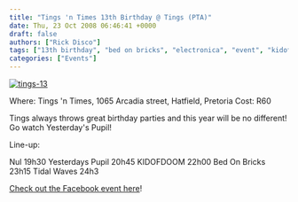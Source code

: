 ```yaml
---
title: "Tings 'n Times 13th Birthday @ Tings (PTA)"
date: Thu, 23 Oct 2008 06:46:41 +0000
draft: false
authors: ["Rick Disco"]
tags: ["13th birthday", "bed on bricks", "electronica", "event", "kidofdoom", "nul", "pretoria", "tidal waves", "tings 'n times", "yesterdays pupil"]
categories: ["Events"]
---
```


[![](/wp-content/uploads/2008/10/tings-13.jpg "tings-13")](/wp-content/uploads/2008/10/tings-13.jpg)

Where: Tings 'n Times, 1065 Arcadia street, Hatfield, Pretoria Cost: R60

Tings always throws great birthday parties and this year will be no different! Go watch Yesterday's Pupil!

Line-up:

Nul 19h30 Yesterdays Pupil 20h45 KIDOFDOOM 22h00 Bed On Bricks 23h15 Tidal Waves 24h3

[Check out the Facebook event here](http://www.facebook.com/event.php?eid=36569686494 "Facebook Event")!

